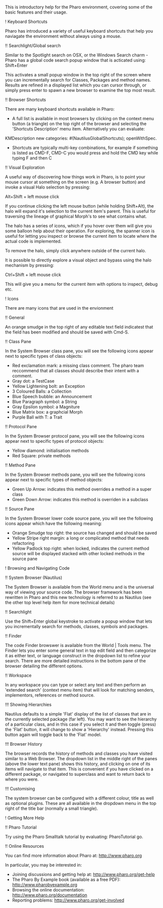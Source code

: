 This is introductory help for the Pharo environment, covering some of the basic features and their usage. ! Keyboard ShortcutsPharo has introduced a variety of useful keyboard shortcuts that help you naviagate the environment without always using a mouse.!! Searchlight/Global searchSimilar to the Spotlight search on OSX, or the Windows Search charm - Pharo has a global code search popup window that is acticated using:  Shift+EnterThis activates a small popup window in the top right of the screen where you can incrementally search for Classes, Packages and method names. Results are refined in a displayed list which you can cursor through, or simply press enter to spawn a new browser to examine the top most result. !! Browser ShortcutsThere are many keyboard shortcuts available in Pharo:- A full list is available in most browsers by clicking on the context menu button (a triangle) on the top right of the browser and selecting the 'Shortcuts Description' menu item.  Alternatively you can evaluate:KMDescription new categories: #(NautilusGlobalShortcuts); openWithSpec.- Shortcuts are typically multi-key combinations, for example if something is listed as CMD-F, CMD-C you would press and hold the CMD key while typing  F and then C!! Visual ExplorationA useful way of discovering how things work in Pharo, is to point your mouse cursor at something on the screen (e.g. A browser button) and invoke a visual Halo selection by pressing:   Alt+Shift + left mouse clickIf you continue clicking the left mouse button (while holding Shift+Alt), the halo will expand it's selection to the current item's parent. This is useful for traversing the lineage of graphical Morph's to see what contains what.The halo has a series of icons, which if you hover over them will give you some balloon help about their operation. For exploring, the spanner icon is useful for letting you inspect or browse the current item to locate where the actual code is implemented.To remove the halo,  simply click anywhere outside of the current halo.It is possible to directly explore a visual object and bypass using the halo mechanism by pressing:  Ctrl+Shift + left mouse clickThis will give you a menu for the current item with options to inspect, debug etc.! IconsThere are many icons that are used in the envionment!! GeneralAn orange smudge in the top right of any editable text field indicatest that the field has been modified and should be saved with Cmd-S.!! Class PaneIn the System Browser class pane, you will see the following icons appear next to specific types of class objects:- Red exclamation mark: a missing class comment. The pharo team reccommend that all classes should describe their intent with a comment. - Gray dot: a TestCase - Yellow Lightening bolt: an Exception - 3 Coloured Balls: a Collection - Blue Speech bubble: an Announcement - Blue Paragraph symbol: a String - Gray Epsilon symbol: a Magniture - Blue Matrix box: a graphcial Morph - Purple Ball with T: a Trait!! Protocol PaneIn the System Browser protocol pane, you will see the following icons appear next to specific types of protocol objects:- Yellow diamond: initialisation methods- Red Square: private methods!! Method PaneIn the System Browser methods pane, you will see the following icons appear next to specific types of method objects:- Green Up Arrow: indicates this method overrides a method in a super class- Green Down Arrow: indicates this method is overriden in a subclass!! Source PaneIn the System Browser lower code source pane, you will see the following icons appear which have the following meaning:- Orange Smudge top right: the source has changed and should be saved- Yellow Stripe right margin: a long or complicated method that needs refactoring- Yellow Padlock top right: when locked, indicates the current method source will be displayed stacked with other locked methods in the source pane! Browsing and Navigating Code!! System Browser (Nautilus)The System Browser is available from the World menu and is the universal way of viewing your source code. The browser framework has been rewritten in Pharo and this new technology is referred to as Nautilus (see the other top level help item for more technical details)!! SearchlightUse the Shift+Enter global keystroke to activate a popup window that lets you incrementally search for methods, classes, symbols and packages.!! Finder The code Finder browswer is available from the World | Tools menu. The Finder lets you enter some general text in top edit field and then categorize it as either text, or language construct in the dropdown list to refine your search. There are more detailed instructions in the bottom pane of the browser detailing the different options.!! WorkspaceIn any workspace you can type or select any text and then perform an 'extended search' (context menu item) that will look for matching senders, implementors, references or method source.!!! Showing HierarchiesNautilus defaults to a simple 'Flat' display of the list of classes that are in the currently selected package (far left). You may want to see the hierarchy of a particular class, and in this case if you select it and then toggle (press) the 'Flat' button, it will change to show a 'Hierarchy'  instead. Pressing this button again will toggle back to the 'Flat' model.!!! Browser HistoryThe browser records the history of methods and classes you have visited similar to a Web Browser. The dropdown list in the middle right of the panes (above the lower text pane) shows this history, and clicking on one of its items will navigate to that item. This is convenient if you have clicked on a different package, or navigated to superclass and want to return back to where you were. !!! CustomisingThe system browser can be configured with a different colour, title as well as optional plugins. These are all available in the dropdown menu in the top right of the title bar (normally a small triangle).! Getting More Help!! Pharo TutorialTry using the Pharo Smalltalk tutorial by evaluating: 	PharoTutorial go.!! Online ResourcesYou can find more information about Pharo at: 	http://www.pharo.orgIn particular, you may be interested in:- Joining discussions and getting help at: http://www.pharo.org/get-help- The Pharo By Example book (available as a free PDF): http://www.pharobyexample.org- Browsing the online documentation: http://www.pharo.org/documentation- Reporting problems: http://www.pharo.org/get-involved